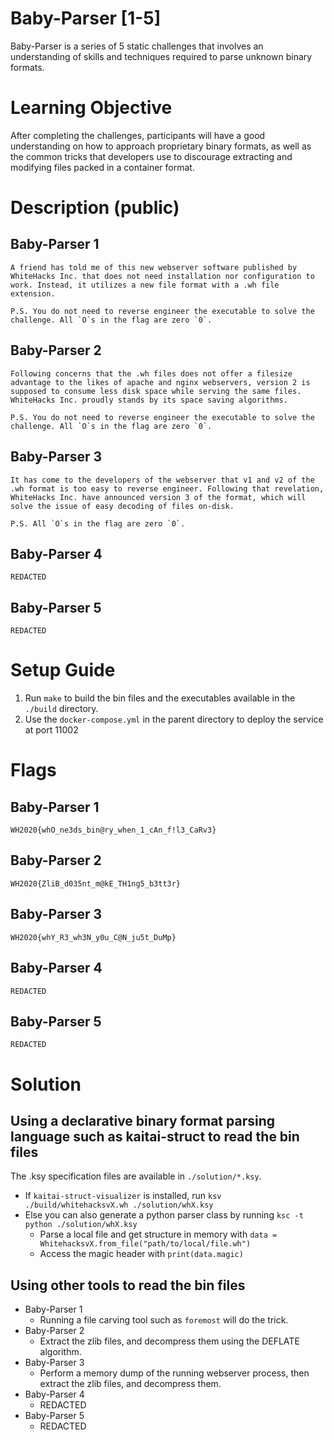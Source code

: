 # Baby-Parser [1-5]

Baby-Parser is a series of 5 static challenges that involves an understanding of skills and techniques required to parse unknown binary formats.

# Learning Objective

After completing the challenges, participants will have a good understanding on how to approach proprietary binary formats, as well as the common tricks that developers use to discourage extracting and modifying files packed in a container format.

# Description (public)

## Baby-Parser 1
```
A friend has told me of this new webserver software published by WhiteHacks Inc. that does not need installation nor configuration to work. Instead, it utilizes a new file format with a .wh file extension.

P.S. You do not need to reverse engineer the executable to solve the challenge. All `O`s in the flag are zero `0`.
```

## Baby-Parser 2
```
Following concerns that the .wh files does not offer a filesize advantage to the likes of apache and nginx webservers, version 2 is supposed to consume less disk space while serving the same files. WhiteHacks Inc. proudly stands by its space saving algorithms.

P.S. You do not need to reverse engineer the executable to solve the challenge. All `O`s in the flag are zero `0`.
```

## Baby-Parser 3
```
It has come to the developers of the webserver that v1 and v2 of the .wh format is too easy to reverse engineer. Following that revelation, WhiteHacks Inc. have announced version 3 of the format, which will solve the issue of easy decoding of files on-disk. 

P.S. All `O`s in the flag are zero `0`.
```

## Baby-Parser 4
```
REDACTED
```

## Baby-Parser 5
```
REDACTED
```

# Setup Guide

1. Run `make` to build the bin files and the executables available in the `./build` directory.
2. Use the `docker-compose.yml` in the parent directory to deploy the service at port 11002

# Flags

## Baby-Parser 1

`WH2020{whO_ne3ds_bin@ry_when_1_cAn_f!l3_CaRv3}`

## Baby-Parser 2

`WH2020{ZliB_d035nt_m@kE_TH1ng5_b3tt3r}`

## Baby-Parser 3

`WH2020{whY_R3_wh3N_y0u_C@N_ju5t_DuMp}`

## Baby-Parser 4

`REDACTED`

## Baby-Parser 5

`REDACTED`

# Solution

## Using a declarative binary format parsing language such as kaitai-struct to read the bin files

The .ksy specification files are available in `./solution/*.ksy`.

* If `kaitai-struct-visualizer` is installed, run `ksv ./build/whitehacksvX.wh ./solution/whX.ksy`
* Else you can also generate a python parser class by running `ksc -t python ./solution/whX.ksy`
    * Parse a local file and get structure in memory with `data = WhitehacksvX.from_file("path/to/local/file.wh")`
    * Access the magic header with `print(data.magic)`

## Using other tools to read the bin files

* Baby-Parser 1
    * Running a file carving tool such as `foremost` will do the trick.
* Baby-Parser 2
    * Extract the zlib files, and decompress them using the DEFLATE algorithm.
* Baby-Parser 3
    * Perform a memory dump of the running webserver process, then extract the zlib files, and decompress them.
* Baby-Parser 4
    * REDACTED
* Baby-Parser 5
    * REDACTED
